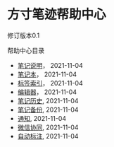 # 方寸笔迹帮助中心

修订版本0.1



帮助中心目录

- [笔记说明](./note.md)， 2021-11-04
- [笔记本](./collection.md)， 2021-11-04
- [标签索引](./tag.md)， 2021-11-04
- [编辑器](./editor.md)， 2021-11-04
- [笔记历史](./history.md), 2021-11-04
- [笔记备份](./backup.md), 2021-11-04
- [通知](./notify.md), 2021-11-04
- [微信协同](./wx.md), 2021-11-04
- [自动标注](./auto.md), 2021-11-04

